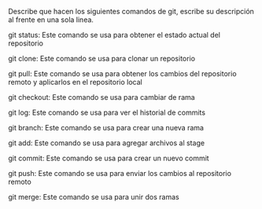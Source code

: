 Describe que hacen los siguientes comandos de git, escribe su descripción al frente en una sola linea.

git status: Este comando se usa para obtener el estado actual del repositorio

git clone: Este comando se usa para clonar un repositorio

git pull: Este comando se usa para obtener los cambios del repositorio remoto y aplicarlos en el repositorio local

git checkout: Este comando se usa para cambiar de rama

git log: Este comando se usa para ver el historial de commits

git branch: Este comando se usa para crear una nueva rama

git add: Este comando se usa para agregar archivos al stage

git commit: Este comando se usa para crear un nuevo commit

git push: Este comando se usa para enviar los cambios al repositorio remoto

git merge: Este comando se usa para unir dos ramas
